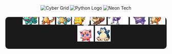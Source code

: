 <h2 align="center">
  <img>
</h2>

<div align="center">
  <img height="150" src="https://media.giphy.com/media/SS8CV2rQdlYNLtBCiF/giphy.gif" alt="Cyber Grid">
  <img height="150" src="https://media.giphy.com/media/KAq5w47R9rmTuvWOWa/giphy.gif" alt="Python Logo"> 
  <img height="150" src="https://media.giphy.com/media/VbnUQpnihPSIgIXuZv/giphy.gif" alt="Neon Tech">
</div>

<!-- Mini Game Container -->
<div align="center" style="position: relative; height: 100px; overflow: hidden; background: #1a1a1a; border-radius: 10px; margin: 20px 0;">
  <div style="position: absolute; bottom: 0; left: 0; animation: scroll 10s linear infinite;">
  </div>
  
  <!-- Player Character -->
  <div style="position: absolute; bottom: 20px; left: 50px; animation: jump 1.5s ease-in-out infinite;">
    <img src="https://raw.githubusercontent.com/PokeAPI/sprites/master/sprites/pokemon/versions/generation-v/black-white/animated/1.gif" height="50" style="image-rendering: pixelated;">
    <img src="https://raw.githubusercontent.com/PokeAPI/sprites/master/sprites/pokemon/versions/generation-v/black-white/animated/4.gif" height="50" style="image-rendering: pixelated;">
    <img src="https://raw.githubusercontent.com/PokeAPI/sprites/master/sprites/pokemon/versions/generation-v/black-white/animated/7.gif" height="50" style="image-rendering: pixelated;">
    <img src="https://raw.githubusercontent.com/PokeAPI/sprites/master/sprites/pokemon/versions/generation-v/black-white/animated/25.gif" height="50" style="image-rendering: pixelated;">
    <img src="https://raw.githubusercontent.com/PokeAPI/sprites/master/sprites/pokemon/versions/generation-v/black-white/animated/133.gif" height="50" style="image-rendering: pixelated;">
    <img src="https://raw.githubusercontent.com/PokeAPI/sprites/master/sprites/pokemon/versions/generation-v/black-white/animated/150.gif" height="50" style="image-rendering: pixelated;">
    <img src="https://raw.githubusercontent.com/PokeAPI/sprites/master/sprites/pokemon/versions/generation-v/black-white/animated/94.gif" height="50" style="image-rendering: pixelated;">
    <img src="https://raw.githubusercontent.com/PokeAPI/sprites/master/sprites/pokemon/versions/generation-v/black-white/animated/149.gif" height="50" style="image-rendering: pixelated;">
    <img src="https://raw.githubusercontent.com/PokeAPI/sprites/master/sprites/pokemon/versions/generation-v/black-white/animated/39.gif" height="50" style="image-rendering: pixelated;">
    <img src="https://raw.githubusercontent.com/PokeAPI/sprites/master/sprites/pokemon/versions/generation-v/black-white/animated/143.gif" height="50" style="image-rendering: pixelated;">
  </div>

<div align="center">
  <img src="https://cdn.jsdelivr.net/gh/devicons/devicon/icons/vscode/vscode-original.svg" height="30" alt="vscode">
  &nbsp;&nbsp;
  <img src="https://cdn.jsdelivr.net/gh/devicons/devicon/icons/python/python-original.svg" height="30" alt="python">
  &nbsp;&nbsp;
</div>

<div align="center">
  <picture>
    <source media="(prefers-color-scheme: dark)" srcset="https://raw.githubusercontent.com/mayhemantt/mayhemantt/Update/svg/Bottom.svg">
    <img src="https://raw.githubusercontent.com/trinib/trinib/main/images/marquee.svg">
  </picture>
</div>
